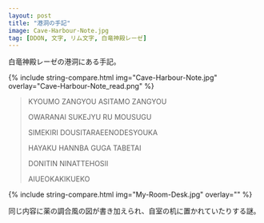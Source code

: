 ```yaml
---
layout: post
title: "港洞の手記"
image: Cave-Harbour-Note.jpg
tag: [DDON, 文字, リム文字, 白竜神殿レーゼ]
---
```


白竜神殿レーゼの港洞にある手記。

{% include string-compare.html img="Cave-Harbour-Note.jpg" overlay="Cave-Harbour-Note_read.png" %}

> KYOUMO ZANGYOU ASITAMO ZANGYOU
>
> OWARANAI SUKEJYU RU MOUSUGU
>
> SIMEKIRI DOUSITARAEENODESYOUKA
>
> HAYAKU HANNBA GUGA TABETAI
>
> DONITIN NINATTEHOSII
>
> AIUEOKAKIKUEKO



{% include string-compare.html img="My-Room-Desk.jpg" overlay="" %}

同じ内容に薬の調合風の図が書き加えられ、自室の机に置かれていたりする謎。

